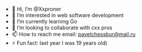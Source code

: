 - 👋 Hi, I’m @Xxproner
- 👀 I’m interested in web software development
- 🌱 I’m currently learning Go
- 💞️ I’m looking to collaborate with cxx pros
- 📫 How to reach me email: pavelchessbur@mail.ru
- ⚡ Fun fact: last year I was 19 years old)

<!---
Xxproner/Xxproner is a ✨ special ✨ repository because its `README.md` (this file) appears on your GitHub profile.
You can click the Preview link to take a look at your changes.
--->
